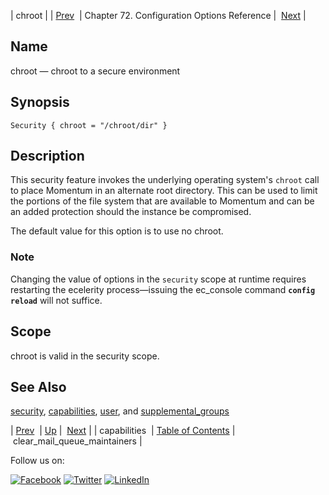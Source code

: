 | chroot |
| [Prev](conf.ref.capabilities.php)  | Chapter 72. Configuration Options Reference |  [Next](conf.ref.clear_mail_queue_maintainers.php) |

<a name="conf.ref.chroot"></a>
## Name

chroot — chroot to a secure environment

## Synopsis

`Security { chroot = "/chroot/dir" }`

<a name="idp23843264"></a>
## Description

This security feature invokes the underlying operating system's `chroot` call to place Momentum in an alternate root directory. This can be used to limit the portions of the file system that are available to Momentum and can be an added protection should the instance be compromised.

The default value for this option is to use no chroot.

### Note

Changing the value of options in the `security` scope at runtime requires restarting the ecelerity process—issuing the ec_console command **`config reload`**         will not suffice.

<a name="idp23848224"></a>
## Scope

chroot is valid in the security scope.

<a name="idp23850048"></a>
## See Also

[security](conf.ref.security.php "security"), [capabilities](conf.ref.capabilities.php "capabilities"), [user](conf.ref.user.php "user"), and [supplemental_groups](conf.ref.supplemental_groups.php "supplemental_groups")

| [Prev](conf.ref.capabilities.php)  | [Up](config.options.ref.php) |  [Next](conf.ref.clear_mail_queue_maintainers.php) |
| capabilities  | [Table of Contents](index.php) |  clear_mail_queue_maintainers |

Follow us on:

[![Facebook](https://support.messagesystems.com/images/icon-facebook.png)](http://www.facebook.com/messagesystems) [![Twitter](https://support.messagesystems.com/images/icon-twitter.png)](http://twitter.com/#!/MessageSystems) [![LinkedIn](https://support.messagesystems.com/images/icon-linkedin.png)](http://www.linkedin.com/company/message-systems)